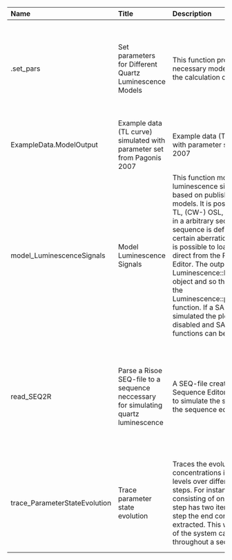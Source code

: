 

| Name                          | Title                                                                              | Description                                                                                                                                                                                                                                                                                                                                                                                                                                                                                                                                                            | Version | m.Date | m.Time | Author                                                                                                                                                    | Citation                                                                                                                                                                                                                                                                                                                                                 |
|:------------------------------|:-----------------------------------------------------------------------------------|:-----------------------------------------------------------------------------------------------------------------------------------------------------------------------------------------------------------------------------------------------------------------------------------------------------------------------------------------------------------------------------------------------------------------------------------------------------------------------------------------------------------------------------------------------------------------------|:--------|:-------|:-------|:----------------------------------------------------------------------------------------------------------------------------------------------------------|:---------------------------------------------------------------------------------------------------------------------------------------------------------------------------------------------------------------------------------------------------------------------------------------------------------------------------------------------------------|
| .set_pars                     | Set parameters for Different Quartz Luminescence Models                            | This function provides all necessary model parameters to the calculation of the ODEs.                                                                                                                                                                                                                                                                                                                                                                                                                                                                                  | 0.1.3   | NA     | NA     | Johannes Friedrich, University of Bayreuth (Germany), -                                                                                                | Friedrich, J., 2022. .set_pars(): Set parameters for Different Quartz Luminescence Models. Function version 0.1.3. In: Friedrich, J., Kreutzer, S., Schmidt, C., 2022. RLumModel: Solving Ordinary Differential Equations to Understand Luminescence. R package version 0.2.10. https://CRAN.R-project.org/package=RLumModel                             |
| ExampleData.ModelOutput       | Example data (TL curve) simulated with parameter set from Pagonis 2007             | Example data (TL curve) simulated with parameter set from Pagonis 2007                                                                                                                                                                                                                                                                                                                                                                                                                                                                                                 | 0.1.1   | NA     | NA     | Johannes Friedrich, University of Bayreuth (Germany) -                                                                                                 | NA                                                                                                                                                                                                                                                                                                                                                       |
| model_LuminescenceSignals     | Model Luminescence Signals                                                         | This function models luminescence signals for quartz based on published physical models. It is possible to simulate TL, (CW-) OSL, RF measurements in a arbitrary sequence. This sequence is defined as a  list  of certain aberrations. Furthermore it is possible to load a sequence direct from the Risø Sequence Editor. The output is an  Luminescence::RLum.Analysis  object and so the plots are done by the  Luminescence::plot_RLum.Analysis  function. If a SAR sequence is simulated the plot output can be disabled and SAR analyse functions can be used. | 0.1.6   | NA     | NA     | Johannes Friedrich, University of Bayreuth (Germany), -  Sebastian Kreutzer, Geography & Earth Sciences, Aberystwyth University (United Kingdom) -  | Friedrich, J., Kreutzer, S., 2022. model_LuminescenceSignals(): Model Luminescence Signals. Function version 0.1.6. In: Friedrich, J., Kreutzer, S., Schmidt, C., 2022. RLumModel: Solving Ordinary Differential Equations to Understand Luminescence. R package version 0.2.10. https://CRAN.R-project.org/package=RLumModel                            |
| read_SEQ2R                    | Parse a Risoe SEQ-file to a sequence neccessary for simulating quartz luminescence | A SEQ-file created by the Risoe Sequence Editor can be imported to simulate the sequence written in the sequence editor.                                                                                                                                                                                                                                                                                                                                                                                                                                               | 0.1.0   | NA     | NA     | Johannes Friedrich, University of Bayreuth (Germany), -                                                                                                | Friedrich, J., 2022. read_SEQ2R(): Parse a Risoe SEQ-file to a sequence neccessary for simulating quartz luminescence. Function version 0.1.0. In: Friedrich, J., Kreutzer, S., Schmidt, C., 2022. RLumModel: Solving Ordinary Differential Equations to Understand Luminescence. R package version 0.2.10. https://CRAN.R-project.org/package=RLumModel |
| trace_ParameterStateEvolution | Trace parameter state evolution                                                    | Traces the evolution of the concentrations in the different levels over different simulation steps. For instance, a sequence consisting of one TL and one OSL step has two iterations. For each step the end concentration is extracted. This way, the evolution of the system can be traced throughout a sequence.                                                                                                                                                                                                                                                    | 0.1.0   | NA     | NA     | Sebastian Kreutzer, Geography & Earth Sciences, Aberystwyth University (United Kingdom) -                                                              | Kreutzer, S., 2022. trace_ParameterStateEvolution(): Trace parameter state evolution. Function version 0.1.0. In: Friedrich, J., Kreutzer, S., Schmidt, C., 2022. RLumModel: Solving Ordinary Differential Equations to Understand Luminescence. R package version 0.2.10. https://CRAN.R-project.org/package=RLumModel                                  |

